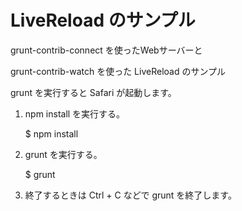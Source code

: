 

# LiveReload のサンプル

grunt-contrib-connect を使ったWebサーバーと

grunt-contrib-watch を使った LiveReload のサンプル

grunt を実行すると Safari が起動します。


1. npm install を実行する。

	$ npm install


2. grunt を実行する。

	$ grunt


3. 終了するときは Ctrl + C などで grunt を終了します。